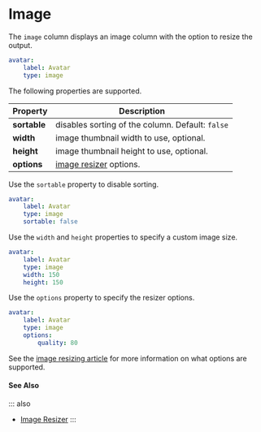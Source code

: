 # Image

The `image` column displays an image column with the option to resize the output.

```yaml
avatar:
    label: Avatar
    type: image
```

The following properties are supported.

Property | Description
------------- | -------------
**sortable** | disables sorting of the column. Default: `false`
**width** | image thumbnail width to use, optional.
**height** | image thumbnail height to use, optional.
**options** | [image resizer](../../extend/services/resizer.md) options.

Use the `sortable` property to disable sorting.

```yaml
avatar:
    label: Avatar
    type: image
    sortable: false
```

Use the `width` and `height` properties to specify a custom image size.

```yaml
avatar:
    label: Avatar
    type: image
    width: 150
    height: 150
```

Use the `options` property to specify the resizer options.

```yaml
avatar:
    label: Avatar
    type: image
    options:
        quality: 80
```

See the [image resizing article](../../extend/services/resizer.md) for more information on what options are supported.

#### See Also

::: also
* [Image Resizer](../../extend/services/resizer.md)
:::
